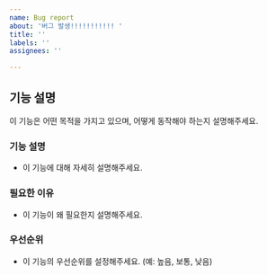 ```yaml
---
name: Bug report
about: '버그 발생!!!!!!!!!!! '
title: ''
labels: ''
assignees: ''

---
```


## 기능 설명
이 기능은 어떤 목적을 가지고 있으며, 어떻게 동작해야 하는지 설명해주세요.

### 기능 설명
- 이 기능에 대해 자세히 설명해주세요.

### 필요한 이유
- 이 기능이 왜 필요한지 설명해주세요.

### 우선순위
- 이 기능의 우선순위를 설정해주세요. (예: 높음, 보통, 낮음)
